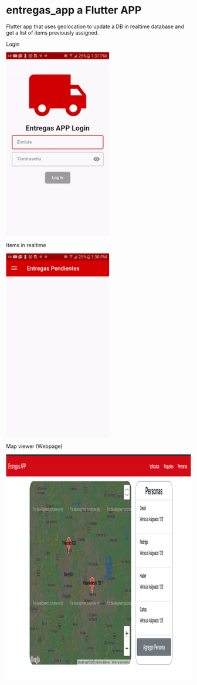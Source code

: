 # entregas_app a Flutter APP

Flutter app that uses geolocation to update a DB in realtime database and get a list of items previously assigned. 

Login

<img src="https://github.com/RodrigoPorras/Entregas_App/blob/master/gif/1.gif" height="500" />

Items in realtime 

<img src="https://github.com/RodrigoPorras/Entregas_App/blob/master/gif/2.gif" height="500" />

Map viewer (Webpage)

<img src="https://github.com/RodrigoPorras/Entregas_App/blob/master/gif/map.png" width="1273" height="615" />
